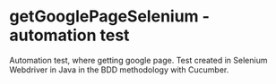 # getGooglePageSelenium - automation test
Automation test, where getting google page. 
Test created in Selenium Webdriver in Java in the BDD methodology with Cucumber.

